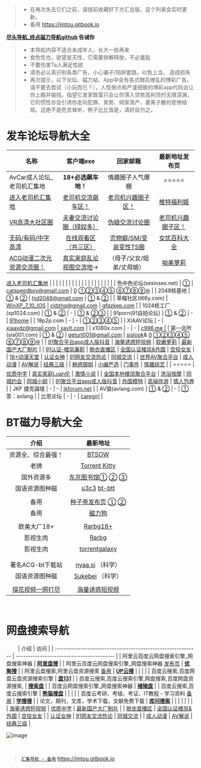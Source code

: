 >  - 在再次失去它们之前，请提前收藏好下方汇总版，这个列表会实时更新。 
>  - 备用 https://jintou.gitbook.io

**[尽头导航_终点磁力导航github](https://jintou.gitbook.io/) 告诫你**

>  - 本导航内容不适合未成年人，长大一些再来
>   - 食色性也，欲望是天性，它需要排解释放，不必羞耻 
>   - 不要伤害Ta人满足性欲 
>   - 请务必认真识别各类广告，小心骗子/陷阱套路，以免上当， 造成损失
>   - 再次提示，以下论坛、磁力站、App中会有各式眼花缭乱的博彩广告。请不要去尝试（小玩而已？），人性弱点和严谨细致的博彩app代码会让你上瘾并输钱。指望它发家致富只会让你落入贷款高利贷的无限深渊，它的惯性亦会引诱你走向犯罪、卖房、倾家荡产、妻离子散的悲惨结局。这绝不是危言耸听，例子比比皆是，请好自为之。


# 发车论坛导航大全



| 名称                                               |                          客户端exe                           |                   回家邮箱                   |                        最新地址发布页                        |
| -------------------------------------------------- | :----------------------------------------------------------: | :------------------------------------------: | :----------------------------------------------------------: |
| AvCar成人论坛_老司机汇集地                                  |               **18+必选飙车地！**                |      情趣圈子人气爆棚                  |       ⭐⭐⭐⭐⭐        |
| [进入老司机汇集地](https://l.tell365.top/) |                [老司机交流飙车区！](https://l.tell365.top/)                |   [老司机兴趣圈子区！](https://l.tell365.top/)   |     [推特福利姬](https://l.tell365.top/)     |
| [VR高清大社区圈](https://l.tell365.top/)                                             |             [夫妻交流讨论圈（绿奴多）](https://l.tell365.top/)             |     [伪娘交流讨论圈](https://l.tell365.top/)     | [老司机兴趣圈子区！](https://l.tell365.top/) |
| [无码/有码/中字高清](https://l.tell365.top/)                                          |               [在线观看区（共三区）](https://l.tell365.top/)               | [恋物癖/SM/变装变性TS圈](https://l.tell365.top/) |    [女优百科大全](https://l.tell365.top/)    |
| [ACG动漫二次元资源交流圈！](https://l.tell365.top/)                                   | [真实家庭乱论视图交流地](https://l.tell365.top/)→ |      （母子/父女/姐弟/丈母娘）        |        [呦美萝莉](https://l.tell365.top/)              |
[进入老司机汇集地](https://l.tell365.top/) 
|                                                    |                                                              |                                              |                                                              |
|                                                    |                                                              |                                              |                                                              |
|                                                    |                                                              |                                              |                                                              |
|                                                    |                                                              |                                              |                                                              |
| 色中色论坛(sexinsex.net)                           | [①](https://www.mediafire.com/file/03bf9sek6nk5tuv/%E8%89%B2%E4%B8%AD%E8%89%B2%E5%9C%B0%E5%9D%80%E5%8F%91%E5%B8%83%E5%99%A8.rar/file) |            catspeedboy@gmail.com             |       [0](http://104.164.58.94/)        [①](http://104.164.58.91/)[②](http://104.164.58.90/)[③](http://104.164.58.89/)[④](http://104.164.58.88/)[⑤](http://104.164.58.87/)  [⑥](http://104.164.58.86/)[⑦](http://104.164.58.85/)[⑧](http://104.164.58.84/)[⑨](http://104.164.58.83/)[⑩](http://104.164.58.82/)                |
| 2048核基地                                         | [①](https://github.com/jtdh/luntan/files/8078873/2048.zip) & [②](https://www.mediafire.com/file/c400441xvn6qglx/2048%E6%A0%B8%E5%9F%BA%E5%9C%B0%E5%8F%91%E5%B8%83%E5%99%A8.zip/file) |              hjd2048@gmail.com               |    [①](http://50qc.com:2048/) & [②](http://26t.net:2048/)    |
| 草榴社区(t66y.com)                                 | [WinXP_7_10_IOS](https://www.mediafire.com/file/wc2ggpxg4nxyhec/%E8%8D%89%E6%A6%B4%E5%8F%91%E5%B8%83%E5%99%A8.zip/file) |               cldzhq@gmail.com               |            [gfqzkep.com](http://www.gfqzkep.com/)            |
| 1024核工厂(xp1024.com)                             | [①](https://github.com/jtdh/luntan/files/8080733/1024.zip) & [②](https://www.mediafire.com/file/iqendjdz0cjra29/1024%E6%A0%B8%E5%B7%A5%E5%8E%82%E5%8F%91%E5%B8%83%E5%99%A8.zip/file) |                      -                       | [①](http://b11.hjfgczh733.rocks/bbs2.php) & [②](http://k11.csjbzcjnr.rocks/pw/)[③](http://b11.zbwymdcjsgg.rocks/pw/html_data/3/1711/846891.html) |
| 91porn(91自拍论坛)                                 | [①](https://github.com/jtdh/luntan/files/8090010/91app.zip) &  [②](https://www.mediafire.com/file/wbcq7s94xc6vc8n/91app.zip/file) |                      -                       |          [91home](https://www.ebay.com/usr/91home)           |
| 18p2p.com                                          |                              -                               |                      -                       | [①](http://www.18board.me/)[②](http://www.18p2p.me/)[③](http://www.18p2p.info/)[④]([http://www.18board.tv](http://www.18board.tv/) )[⑤](http://www.18board.net/) |
| XIAAV论坛                                          |                              -                               |              xiaavdz@gmail.com               |               [xavlt.com](https://xavlt.com/)                |
| x1080x.com                                         |                              -                               |                      -                       |               [c996.me](https://www.c996.me/)                |
| 第一会所(sis001.com)                               | [①](https://github.com/jtdh/luntan/files/8090016/sis001.zip) &  [②](https://www.mediafire.com/file/0fxrkeqr34tpd2q/sis001.zip/file) |             geturl001@gmail.com              | [sislook](https://gre.sislook.com/)&   [0](http://104.164.59.116)        [①](http://104.164.59.117)[②](http://104.164.59.118)[③](http://104.164.59.119)[④](http://104.164.59.120)[⑤](http://104.164.59.121)  [⑥](http://104.164.59.122)[⑦](http://104.164.59.123)[⑧](http://104.164.59.124/)[⑨](http://104.164.59.125/)[⑩](http://104.164.59.126/)                |
| [91聚合平台app成人版抖音](https://v.hallo365.top/) |          [海量诱惑短视频](https://v.hallo365.top/)           |     [软嫩萝莉](https://v.hallo365.top/)      |         [最新国产大厂制片](https://v.hallo365.top/)          |
| [91认证-楼凤兼职](https://v.hallo365.top/)         |            [脱衣直播区](https://v.hallo365.top/)             | [全国认证楼凤&外围](https://v.hallo365.top/) |             [空投女友](https://v.hallo365.top/)              |
| [18+动漫天堂](https://v.hallo365.top/)             |             [认证女神](https://v.hallo365.top/)              |  [91网友交流热论](https://v.hallo365.top/)   |             [同城交流](https://v.hallo365.top/)              |
| [世界AV聚合平台](https://v.hallo365.top/)          |             [成人动漫](https://v.hallo365.top/)              |      [AV解说](https://v.hallo365.top/)       |             [经典三级](https://v.hallo365.top/)              |
| [魅惑御姐](https://v.hallo365.top/)                |             [小编严选](https://v.hallo365.top/)              |      [门事件](https://v.hallo365.top/)       |             [情趣综艺](https://v.hallo365.top/)              |
| ⭐⭐⭐⭐⭐                                              |             [优质中字](https://v.hallo365.top/)              |  [真实家庭Luan伦](https://v.hallo365.top/)   |             [激情小说](https://v.hallo365.top/)              |
| [全国本地楼凤聚合平台](https://v.hallo365.top/)    |             [洗浴按摩](https://v.hallo365.top/)              |     [同城约会](https://v.hallo365.top/)      |             [同城小姐](https://v.hallo365.top/)              |
| [91聚合平台app成人版抖音](https://v.hallo365.top/) |             [外围模特](https://v.hallo365.top/)              |     [高端伴游](https://v.hallo365.top/)      |             [情人包养](https://v.hallo365.top/)              |
| JKF 捷克論壇                                       |                              -                               |                      -                       |           [jkforum.net](https://www.jkforum.net/)            |
| AV狼(avlang.com)                                   | [①](https://github.com/jtdh/luntan/files/8090014/avlang.zip) &  [②](https://www.mediafire.com/file/rfvh7xpelwby9af/avlang.zip/file) |                      -                       |       [①](http://www.avlang.xyz/dizhi.php) 答：avlang        |
| 比思论坛                                           |                              -                               |                      -                       |           [caregirl](http://caregirl.net/302.html)           |


# BT磁力导航大全



|                        介绍                         |                           最新地址                           |
| :-------------------------------------------------: | :----------------------------------------------------------: |
|                 资源全、综合最强！                  |                 [BTSOW](https://btsow.com/)                  |
|                        老牌                         |       [Torrent Kitty](https://torrentkittyurl.com/tk/)       |
|                     国外资源多                      | [东京图书馆①](https://www.tokyotosho.info/)   [②](http://tokyotosho.se/)   [③](https://tokyo-tosho.net/) |
|                   国语资源图种磁                    | [u3c3](https://u3c3.cc/) [bt-btt](https://www.ebay.com/usr/bt-btt) |
|                                                     |                                                              |
|                        备用                         | [种子帝发布页](https://www.zhongzidizhi.com/)   [①](https://m.zhongziso61.xyz/)   [②](https://m.zhongziso19.xyz/) |
|                        备用                         |                [磁力狗](http://a.202089.xyz/)                |
|                                                     |                                                              |
|                     欧美大厂18+                     | [Rarbg18+](https://rarbgdata.org/torrents.php?category=2;4)  |
|                      影视生肉                       |               [Rarbg](https://rarbgdata.org/)                |
|                      影视生肉                       |          [torrentgalaxy](https://torrentgalaxy.to/)          |
|                                                     |                                                              |
|                                                     |                                                              |
|                  著名ACG-bt下载站                   |           [nyaa.si](https://nyaa.si/) （科学）            |
|                   国语资源图种磁                    |        [Sukebei](https://sukebei.nyaa.si/)  （科学）       |
|                                                     |                                                              |
| [探花视频一网打尽](https://v.hallo365.top/) |          [海量诱惑短视频](https://v.hallo365.top/)           |



&nbsp;&nbsp;&nbsp;&nbsp;&nbsp;&nbsp;&nbsp;

# 网盘搜索导航


&nbsp;&nbsp;&nbsp;&nbsp;&nbsp;&nbsp;&nbsp;
| 介绍                                                         | 访问                                      |
| :----------------------------------------------------------- | ----------------------------------------- |
| 阿里云百度云网盘搜索引擎_网盘搜索神器                        | [**阿里盘搜**](https://www.alipansou.com/)    |
| 阿里云百度云网盘搜索引擎_网盘搜索神器 [发布页](https://ujuso.xwd.pw/) | [**优聚搜**](https://jujuso.com/)         |
| 阿里云盘搜索,阿里云盘资源搜索 [备用](https://www.upyunso2.com/) | [**UP云搜**](https://www.upyunso1.com/)   |
|                                                              |                                           |
| 百度云搜索,百度网盘云盘资源搜索引擎                          | **[盘131](https://www.pan131.com/)**      |
| 百度云搜索,百度云搜索引擎,网盘搜索,百度网盘资源搜索,         | **[搜索盘](https://www.sosuopan.cn)**     |
| 百度云网盘搜索引擎_网盘搜索神器                              | **[猪猪盘](http://www.zhuzhupan.com/)**   |
| 百度云搜索,百度云搜索引擎                                    | [**熊猫搜盘**](https://www.sopandas.com/) |
|                                                              |                                           |
| 百度云考研、考级、考证、IT教程 - 学习资料  [备用](www.pansou.io) | **[学搜搜](https://www.xuesousou.com/)**  |
| 论文，期刊，文库，学术下载，文献免费下载                     | [**库问搜索**](http://www.koovin.com/)    |
|                     |    |
|                     |    |
|          [海量诱惑短视频](https://v.hallo365.top/)           |          [优质中字](https://v.hallo365.top/)          |         [最新国产大厂制片](https://v.hallo365.top/)          |
|            [脱衣直播区](https://v.hallo365.top/)             |     [全国认证楼凤&外围](https://v.hallo365.top/)      |             [空投女友](https://v.hallo365.top/)              |
|             [认证女神](https://v.hallo365.top/)              |       [91网友交流热论](https://v.hallo365.top/)       |             [同城交流](https://v.hallo365.top/)              |
|             [成人动漫](https://v.hallo365.top/)              |           [AV解说](https://v.hallo365.top/)           |             [经典三级](https://v.hallo365.top/)              |

![image](https://user-images.githubusercontent.com/99425739/159112596-125f6626-1860-406a-9845-036caa0eb34f.png)

&nbsp;&nbsp;&nbsp;&nbsp;&nbsp;&nbsp;&nbsp;


> [`汇集导航 - 备用`](https://jintou.gitbook.io) https://jintou.gitbook.io
